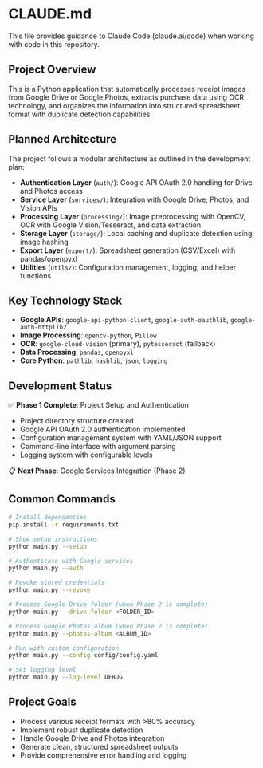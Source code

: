 # CLAUDE.md

This file provides guidance to Claude Code (claude.ai/code) when working with code in this repository.

## Project Overview

This is a Python application that automatically processes receipt images from Google Drive or Google Photos, extracts purchase data using OCR technology, and organizes the information into structured spreadsheet format with duplicate detection capabilities.

## Planned Architecture

The project follows a modular architecture as outlined in the development plan:

- **Authentication Layer** (`auth/`): Google API OAuth 2.0 handling for Drive and Photos access
- **Service Layer** (`services/`): Integration with Google Drive, Photos, and Vision APIs
- **Processing Layer** (`processing/`): Image preprocessing with OpenCV, OCR with Google Vision/Tesseract, and data extraction
- **Storage Layer** (`storage/`): Local caching and duplicate detection using image hashing
- **Export Layer** (`export/`): Spreadsheet generation (CSV/Excel) with pandas/openpyxl
- **Utilities** (`utils/`): Configuration management, logging, and helper functions

## Key Technology Stack

- **Google APIs**: `google-api-python-client`, `google-auth-oauthlib`, `google-auth-httplib2`
- **Image Processing**: `opencv-python`, `Pillow`
- **OCR**: `google-cloud-vision` (primary), `pytesseract` (fallback)
- **Data Processing**: `pandas`, `openpyxl`
- **Core Python**: `pathlib`, `hashlib`, `json`, `logging`

## Development Status

✅ **Phase 1 Complete**: Project Setup and Authentication
- Project directory structure created
- Google API OAuth 2.0 authentication implemented
- Configuration management system with YAML/JSON support
- Command-line interface with argument parsing
- Logging system with configurable levels

📋 **Next Phase**: Google Services Integration (Phase 2)

## Common Commands

```bash
# Install dependencies
pip install -r requirements.txt

# Show setup instructions
python main.py --setup

# Authenticate with Google services
python main.py --auth

# Revoke stored credentials
python main.py --revoke

# Process Google Drive folder (when Phase 2 is complete)
python main.py --drive-folder <FOLDER_ID>

# Process Google Photos album (when Phase 2 is complete)
python main.py --photos-album <ALBUM_ID>

# Run with custom configuration
python main.py --config config/config.yaml

# Set logging level
python main.py --log-level DEBUG
```

## Project Goals

- Process various receipt formats with >80% accuracy
- Implement robust duplicate detection
- Handle Google Drive and Photos integration
- Generate clean, structured spreadsheet outputs
- Provide comprehensive error handling and logging